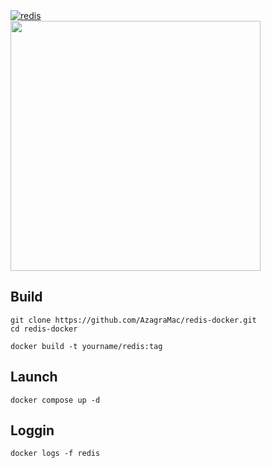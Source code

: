 <a href="https://snapcraft.io/redis">
	<img alt="redis" src="https://snapcraft.io/redis/badge.svg"/>
</a>
<br>
<img src="https://github.com/AzagraMac/redis-docker/assets/571796/5316f9a7-c956-4226-8619-2c913897c3d0" width="400">

## Build

    git clone https://github.com/AzagraMac/redis-docker.git
    cd redis-docker
    
    docker build -t yourname/redis:tag


## Launch

    docker compose up -d

## Loggin

    docker logs -f redis

